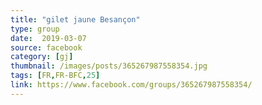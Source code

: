 ```yaml
---
title: "gilet jaune Besançon"
type: group
date:  2019-03-07
source: facebook
category: [gj]
thumbnail: /images/posts/365267987558354.jpg
tags: [FR,FR-BFC,25]
link: https://www.facebook.com/groups/365267987558354/
---
```

